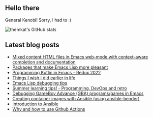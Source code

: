 ## Hello there
General Kenobi! Sorry, I had to :)


![themkat's GitHub stats](https://github-readme-stats.vercel.app/api?username=themkat)

<!--
**themkat/themkat** is a ✨ _special_ ✨ repository because its `README.md` (this file) appears on your GitHub profile.

Here are some ideas to get you started:

- 🔭 I’m currently working on ...
- 🌱 I’m currently learning ...
- 👯 I’m looking to collaborate on ...
- 🤔 I’m looking for help with ...
- 💬 Ask me about ...
- 📫 How to reach me: ...
- 😄 Pronouns: ...
- ⚡ Fun fact: ...
-->


## Latest blog posts
<!-- BLOG-POST-LIST:START -->
- [Mixed content HTML files in Emacs web-mode with context-aware completion and documentation](https://themkat.net/2022/10/04/emacs_web_mode_mixed.html)
- [Packages that make Emacs Lisp more pleasant](https://themkat.net/2022/10/03/emacs_lisp_better.html)
- [Programming Kotlin in Emacs - Redux 2022](https://themkat.net/2022/09/24/kotlin_in_emacs_redux.html)
- [Things I wish I did earlier in life](https://themkat.net/2022/09/04/things_i_wish_i_did_earlier.html)
- [Emacs Lisp debugging tips](https://themkat.net/2022/08/05/small_emacs_lisp_debugging_tips.html)
- [Summer learning tips! - Programming, DevOps and retro](https://themkat.net/2022/06/29/summer_learning_tips.html)
- [Debugging GameBoy Advance &lpar;GBA&rpar; programs/games in Emacs](https://themkat.net/2022/05/09/debugging_gba_in_emacs.html)
- [Creating container images with Ansible &lpar;using ansible-bender&rpar;](https://themkat.net/2022/03/17/creating_container_images_with_ansible.html)
- [Introduction to Ansible](https://themkat.net/2022/03/10/intro_to_ansible.html)
- [Why and how to use Github Actions](https://themkat.net/2022/03/01/github_actions_intro.html)
<!-- BLOG-POST-LIST:END -->
